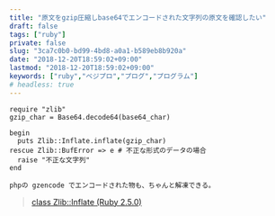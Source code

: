 ```yaml
---
title: "原文をgzip圧縮しbase64でエンコードされた文字列の原文を確認したい"
draft: false
tags: ["ruby"]
private: false
slug: "3ca7c0b0-bd99-4bd8-a0a1-b589eb8b920a"
date: "2018-12-20T18:59:02+09:00"
lastmod: "2018-12-20T18:59:02+09:00"
keywords: ["ruby","ベジプロ","プログ","プログラム"]
# headless: true
---
```


```rb:
require "zlib"
gzip_char = Base64.decode64(base64_char)

begin
  puts Zlib::Inflate.inflate(gzip_char)
rescue Zlib::BufError => e # 不正な形式のデータの場合
  raise "不正な文字列"
end
```

```!
phpの gzencode でエンコードされた物も、ちゃんと解凍できる。
```

> [class Zlib::Inflate (Ruby 2.5.0)](https://docs.ruby-lang.org/ja/latest/class/Zlib=3a=3aInflate.html)
